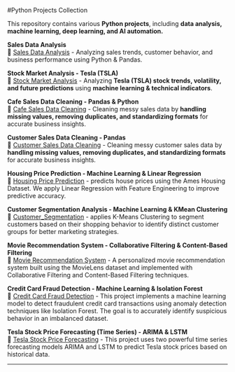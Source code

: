 #Python Projects Collection  

This repository contains various **Python projects**, including **data analysis, machine learning, deep learning, and AI automation.**  

**Sales Data Analysis**  
📌 [Sales Data Analysis](sales-data-analysis/) - Analyzing sales trends, customer behavior, and business performance using Python & Pandas.  

 **Stock Market Analysis - Tesla (TSLA)**  
📌 [Stock Market Analysis](stock-market-analysis/) - Analyzing **Tesla (TSLA) stock trends, volatility, and future predictions** using **machine learning & technical indicators**.

 **Cafe Sales Data Cleaning - Pandas & Python**  
📌 [Cafe Sales Data Cleaning](cafe-sales-data-cleaning/) - Cleaning messy sales data by **handling missing values, removing duplicates, and standardizing formats** for accurate business insights.  

 **Customer Sales Data Cleaning - Pandas**  
📌 [Customer Sales Data Cleaning](customer-data-cleaning/) - Cleaning messy customer sales data by **handling missing values, removing duplicates, and standardizing formats** for accurate business insights. 

**Housing Price Prediction - Machine Learning & Linear Regression**  
📌 [Housing Price Prediction](House_Price_Prediction/) - predicts house prices using the Ames Housing Dataset. We apply Linear Regression with Feature Engineering to improve predictive accuracy.

**Customer Segmentation Analysis - Machine Learning & KMean Clustering** 
📌 [Customer_Segmentation](customer_segmentation/) - applies K-Means Clustering to segment customers based on their shopping behavior to identify distinct customer groups for better marketing strategies.

**Movie Recommendation System - Collaborative Filtering & Content-Based Filtering**  
📌 [Movie Recommendation System](MovieRecommendationSystem/) - A personalized movie recommendation system built using the MovieLens dataset and implemented with Collaborative Filtering and Content-Based Filtering techniques.

**Credit Card Fraud Detection - Machine Learning & Isolation Forest**  
📌 [Credit Card Fraud Detection](FraudDetection/) - This project implements a machine learning model to detect fraudulent credit card transactions using anomaly detection techniques like Isolation Forest. The goal is to accurately identify suspicious behavior in an imbalanced dataset.

**Tesla Stock Price Forecasting (Time Series) - ARIMA & LSTM**  
📌 [Tesla Stock Price Forecasting](TimeSeriesForecasting/) - This project uses two powerful time series forecasting models ARIMA and LSTM to predict Tesla stock prices based on historical data.


---
